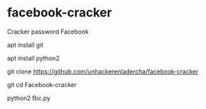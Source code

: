 # facebook-cracker

Cracker password Facebook 

apt install git

apt install python2

git clone https://github.com/unhackerenladercha/facebook-cracker

git cd Facebook-cracker

python2 fbc.py
